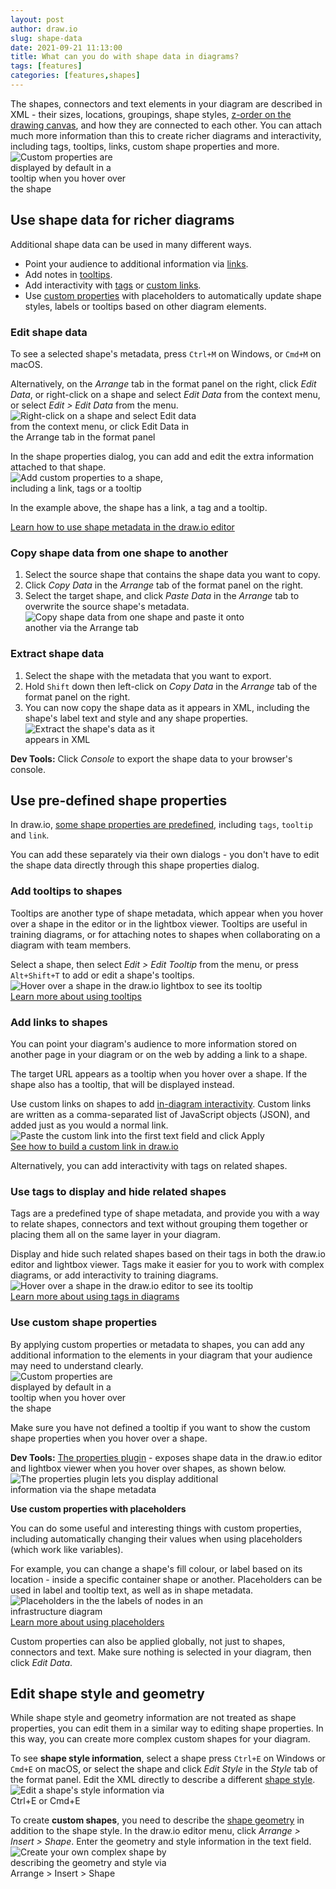 ```yaml
---
layout: post
author: draw.io
slug: shape-data
date: 2021-09-21 11:13:00
title: What can you do with shape data in diagrams?
tags: [features]
categories: [features,shapes]
---
```


The shapes, connectors and text elements in your diagram are described in XML - their sizes, locations, groupings, shape styles, [z-order on the drawing canvas](/blog/move-shapes-forwards-backwards.html), and how they are connected to each other. You can attach much more information than this to create richer diagrams and interactivity, including tags, tooltips, links, custom shape properties and more.
<br /><img src="/assets/img/blog/custom-properties-hover.png" style="width=100%;max-width:200px;height:auto;" alt="Custom properties are displayed by default in a tooltip when you hover over the shape">

## Use shape data for richer diagrams

Additional shape data can be used in many different ways.
* Point your audience to additional information via [links](#add-links-to-shapes).
* Add notes in [tooltips](#add-tooltips-to-shapes).
* Add interactivity with [tags](#use-tags-to-display-and-hide-related-shapes) or [custom links](#add-links-to-shapes).
* Use [custom properties](#use-custom-shape-properties) with placeholders to automatically update shape styles, labels or tooltips based on other diagram elements.

### Edit shape data

To see a selected shape's metadata, press ``Ctrl+M`` on Windows, or ``Cmd+M`` on macOS. 

Alternatively, on the _Arrange_ tab in the format panel on the right, click _Edit Data_, or right-click on a shape and select _Edit Data_ from the context menu, or select _Edit > Edit Data_ from the menu. 
<br /><img src="/assets/img/blog/edit-data-context-menu-arrange-tab.png" style="width=100%;max-width:300px;height:auto;" alt="Right-click on a shape and select Edit data from the context menu, or click Edit Data in the Arrange tab in the format panel"> 

In the shape properties dialog, you can add and edit the extra information attached to that shape. 
<br /><img src="/assets/img/blog/shape-data-link-tag-tooltip.png" style="width=100%;max-width:250px;height:auto;" alt="Add custom properties to a shape, including a link, tags or a tooltip"> 

In the example above, the shape has a link, a tag and a tooltip. 


[Learn how to use shape metadata in the draw.io editor](/doc/faq/shape-metadata.html)

### Copy shape data from one shape to another

1. Select the source shape that contains the shape data you want to copy. 
2. Click _Copy Data_ in the _Arrange_ tab of the format panel on the right. 
3. Select the target shape, and click _Paste Data_ in the _Arrange_ tab to overwrite the source shape's metadata. 
<br /><img src="/assets/img/blog/shape-data-copy-paste.gif" style="width=100%;max-width:400px;height:auto;" alt="Copy shape data from one shape and paste it onto another via the Arrange tab"> 

### Extract shape data

1. Select the shape with the metadata that you want to export. 
2. Hold ``Shift`` down then left-click on _Copy Data_ in the _Arrange_ tab of the format panel on the right. 
3. You can now copy the shape data as it appears in XML, including the shape's label text and style and any shape properties.
<br /><img src="/assets/img/blog/shape-data-extract.png" style="width=100%;max-width:250px;height:auto;" alt="Extract the shape's data as it appears in XML"> 

**Dev Tools:** Click _Console_ to export the shape data to your browser's console.

## Use pre-defined shape properties

In draw.io, [some shape properties are predefined](/doc/faq/predefined-placeholders.html), including ``tags``, ``tooltip`` and ``link``. 

You can add these separately via their own dialogs - you don't have to edit the shape data directly through this shape properties dialog. 

### Add tooltips to shapes

Tooltips are another type of shape metadata, which appear when you hover over a shape in the editor or in the lightbox viewer. Tooltips are useful in training diagrams, or for attaching notes to shapes when collaborating on a diagram with team members. 

Select a shape, then select _Edit > Edit Tooltip_ from the menu, or press ``Alt+Shift+T`` to add or edit a shape's tooltips. 
<br /><img src="/assets/img/blog/tooltip-hover-lightbox.png" style="width=100%;max-width:500px;height:auto;" alt="Hover over a shape in the draw.io lightbox to see its tooltip">
<br />[Learn more about using tooltips](/doc/faq/tooltips.html)

### Add links to shapes

You can point your diagram's audience to more information stored on another page in your diagram or on the web by adding a link to a shape. 

The target URL appears as a tooltip when you hover over a shape. If the shape also has a tooltip, that will be displayed instead. 

Use custom links on shapes to add [in-diagram interactivity](/blog/interactive-diagram-layers.html). Custom links are written as a comma-separated list of JavaScript objects (JSON), and added just as you would a normal link.
<br /><img src="/assets/img/blog/interactive-diagram-toggle-editor.gif" style="width=100%;max-width:500px;height:auto;" alt="Paste the custom link into the first text field and click Apply">
<br />[See how to build a custom link in draw.io](/doc/faq/custom-links.html)

Alternatively, you can add interactivity with tags on related shapes. 

### Use tags to display and hide related shapes

Tags are a predefined type of shape metadata, and provide you with a way to relate shapes, connectors and text without grouping them together or placing them all on the same layer in your diagram. 

Display and hide such related shapes based on their tags in both the draw.io editor and lightbox viewer. Tags make it easier for you to work with complex diagrams, or add interactivity to training diagrams. 
<br /><img src="/assets/img/blog/tooltip-hover-editor.png" style="width=100%;max-width:400px;height:auto;" alt="Hover over a shape in the draw.io editor to see its tooltip"> 
<br />[Learn more about using tags in diagrams](/blog/tags-in-diagrams.html)


### Use custom shape properties

By applying custom properties or metadata to shapes, you can add any additional information to the elements in your diagram that your audience may need to understand clearly.
<br /><img src="/assets/img/blog/custom-properties-hover.png" style="width=100%;max-width:200px;height:auto;" alt="Custom properties are displayed by default in a tooltip when you hover over the shape">

Make sure you have not defined a tooltip if you want to show the custom shape properties when you hover over a shape. 

**Dev Tools:** [The properties plugin](/doc/faq/properties-plugin.html) - exposes shape data in the draw.io editor and lightbox viewer when you hover over shapes, as shown below.
<br /><img src="/assets/img/blog/props-plugin-lightbox.gif" style="width=100%;max-width:400px;height:auto;" alt="The properties plugin lets you display additional information via the shape metadata">

**Use custom properties with placeholders**

You can do some useful and interesting things with custom properties, including automatically changing their values when using placeholders (which work like variables). 

For example, you can change a shape's fill colour, or label based on its location - inside a specific container shape or another. Placeholders can be used in label and tooltip text, as well as in shape metadata.
<br /><img src="/assets/img/blog/placeholder-subnet-example.gif" style="width=100%;max-width:400px;height:auto;" alt="Placeholders in the the labels of nodes in an infrastructure diagram">
<br />[Learn more about using placeholders](/blog/placeholders.html)

Custom properties can also be applied globally, not just to shapes, connectors and text. Make sure nothing is selected in your diagram, then click _Edit Data_. 

## Edit shape style and geometry

While shape style and geometry information are not treated as shape properties, you can edit them in a similar way to editing shape properties. In this way, you can create more complex custom shapes for your diagram.

To see **shape style information**, select a shape press ``Ctrl+E`` on Windows or ``Cmd+E`` on macOS, or select the shape and click _Edit Style_ in the _Style_ tab of the format panel. Edit the XML directly to describe a different [shape style](/doc/faq/shape-styles.html). 
<br /><img src="/assets/img/blog/edit-style-dialog.png" style="width=100%;max-width:250px;height:auto;" alt="Edit a shape's style information via Ctrl+E or Cmd+E">

To create **custom shapes**, you need to describe the [shape geometry](/doc/faq/shape-complex-create-edit.html) in addition to the shape style. In the draw.io editor menu, click _Arrange > Insert > Shape_. Enter the geometry and style information in the text field. 
<br /><img src="/assets/img/blog/edit-shape-dialog-complex-shape.png" style="width=100%;max-width:250px;height:auto;" alt="Create your own complex shape by describing the geometry and style via Arrange > Insert > Shape">